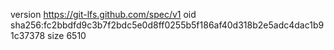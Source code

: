 version https://git-lfs.github.com/spec/v1
oid sha256:fc2bbdfd9c3b7f2bdc5e0d8ff0255b5f186af40d318b2e5adc4dac1b91c37378
size 6510
